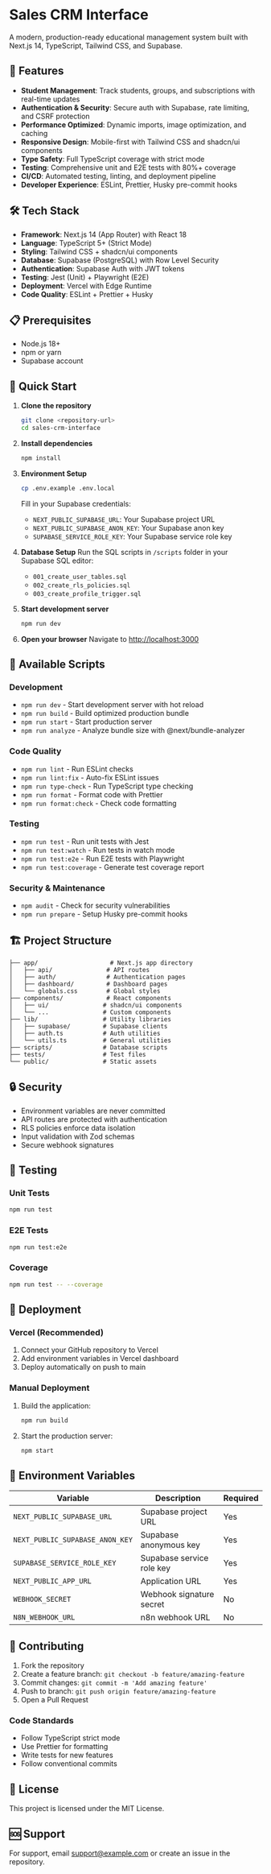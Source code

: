 # Sales CRM Interface

A modern, production-ready educational management system built with Next.js 14, TypeScript, Tailwind CSS, and Supabase.

## 🚀 Features

- **Student Management**: Track students, groups, and subscriptions with real-time updates
- **Authentication & Security**: Secure auth with Supabase, rate limiting, and CSRF protection
- **Performance Optimized**: Dynamic imports, image optimization, and caching
- **Responsive Design**: Mobile-first with Tailwind CSS and shadcn/ui components
- **Type Safety**: Full TypeScript coverage with strict mode
- **Testing**: Comprehensive unit and E2E tests with 80%+ coverage
- **CI/CD**: Automated testing, linting, and deployment pipeline
- **Developer Experience**: ESLint, Prettier, Husky pre-commit hooks

## 🛠️ Tech Stack

- **Framework**: Next.js 14 (App Router) with React 18
- **Language**: TypeScript 5+ (Strict Mode)
- **Styling**: Tailwind CSS + shadcn/ui components
- **Database**: Supabase (PostgreSQL) with Row Level Security
- **Authentication**: Supabase Auth with JWT tokens
- **Testing**: Jest (Unit) + Playwright (E2E)
- **Deployment**: Vercel with Edge Runtime
- **Code Quality**: ESLint + Prettier + Husky

## 📋 Prerequisites

- Node.js 18+
- npm or yarn
- Supabase account

## 🚀 Quick Start

1. **Clone the repository**

   ```bash
   git clone <repository-url>
   cd sales-crm-interface
   ```

2. **Install dependencies**

   ```bash
   npm install
   ```

3. **Environment Setup**

   ```bash
   cp .env.example .env.local
   ```

   Fill in your Supabase credentials:
   - `NEXT_PUBLIC_SUPABASE_URL`: Your Supabase project URL
   - `NEXT_PUBLIC_SUPABASE_ANON_KEY`: Your Supabase anon key
   - `SUPABASE_SERVICE_ROLE_KEY`: Your Supabase service role key

4. **Database Setup**
   Run the SQL scripts in `/scripts` folder in your Supabase SQL editor:
   - `001_create_user_tables.sql`
   - `002_create_rls_policies.sql`
   - `003_create_profile_trigger.sql`

5. **Start development server**

   ```bash
   npm run dev
   ```

6. **Open your browser**
   Navigate to [http://localhost:3000](http://localhost:3000)

## 📝 Available Scripts

### Development

- `npm run dev` - Start development server with hot reload
- `npm run build` - Build optimized production bundle
- `npm run start` - Start production server
- `npm run analyze` - Analyze bundle size with @next/bundle-analyzer

### Code Quality

- `npm run lint` - Run ESLint checks
- `npm run lint:fix` - Auto-fix ESLint issues
- `npm run type-check` - Run TypeScript type checking
- `npm run format` - Format code with Prettier
- `npm run format:check` - Check code formatting

### Testing

- `npm run test` - Run unit tests with Jest
- `npm run test:watch` - Run tests in watch mode
- `npm run test:e2e` - Run E2E tests with Playwright
- `npm run test:coverage` - Generate test coverage report

### Security & Maintenance

- `npm audit` - Check for security vulnerabilities
- `npm run prepare` - Setup Husky pre-commit hooks

## 🏗️ Project Structure

```
├── app/                    # Next.js app directory
│   ├── api/               # API routes
│   ├── auth/              # Authentication pages
│   ├── dashboard/         # Dashboard pages
│   └── globals.css        # Global styles
├── components/            # React components
│   ├── ui/               # shadcn/ui components
│   └── ...               # Custom components
├── lib/                  # Utility libraries
│   ├── supabase/         # Supabase clients
│   ├── auth.ts           # Auth utilities
│   └── utils.ts          # General utilities
├── scripts/              # Database scripts
├── tests/                # Test files
└── public/               # Static assets
```

## 🔒 Security

- Environment variables are never committed
- API routes are protected with authentication
- RLS policies enforce data isolation
- Input validation with Zod schemas
- Secure webhook signatures

## 🧪 Testing

### Unit Tests

```bash
npm run test
```

### E2E Tests

```bash
npm run test:e2e
```

### Coverage

```bash
npm run test -- --coverage
```

## 🚀 Deployment

### Vercel (Recommended)

1. Connect your GitHub repository to Vercel
2. Add environment variables in Vercel dashboard
3. Deploy automatically on push to main

### Manual Deployment

1. Build the application:

   ```bash
   npm run build
   ```

2. Start the production server:
   ```bash
   npm start
   ```

## 🔧 Environment Variables

| Variable                        | Description               | Required |
| ------------------------------- | ------------------------- | -------- |
| `NEXT_PUBLIC_SUPABASE_URL`      | Supabase project URL      | Yes      |
| `NEXT_PUBLIC_SUPABASE_ANON_KEY` | Supabase anonymous key    | Yes      |
| `SUPABASE_SERVICE_ROLE_KEY`     | Supabase service role key | Yes      |
| `NEXT_PUBLIC_APP_URL`           | Application URL           | Yes      |
| `WEBHOOK_SECRET`                | Webhook signature secret  | No       |
| `N8N_WEBHOOK_URL`               | n8n webhook URL           | No       |

## 🤝 Contributing

1. Fork the repository
2. Create a feature branch: `git checkout -b feature/amazing-feature`
3. Commit changes: `git commit -m 'Add amazing feature'`
4. Push to branch: `git push origin feature/amazing-feature`
5. Open a Pull Request

### Code Standards

- Follow TypeScript strict mode
- Use Prettier for formatting
- Write tests for new features
- Follow conventional commits

## 📄 License

This project is licensed under the MIT License.

## 🆘 Support

For support, email support@example.com or create an issue in the repository.

